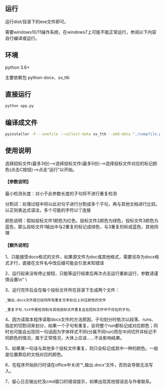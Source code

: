 ## 运行
运行dist/目录下的exe文件即可。



需要windows10/11操作系统，在windows7上可能不能正常运行，参阅以下内容自行编译或运行。


## 环境
python 3.6+

主要依赖包 python-docx、sv_ttk

## 直接运行
```bash
python app.py
```

## 编译成文件
```bash
pyinstaller -F --onefile --collect-data sv_ttk --add-data "./compfile.py;compfile.py" app.py
```

## 使用说明
选择招标文件(最多3份)——>选择投标文件(最多5份)——>选择投标文件对应的标记颜色(点击C按钮)——>点击“运行”以开始。

#### 【参数说明】
最小检测长度：对小于此参数长度的子句将不进行重复检测

分割词：处理过程中将以此对句子进行分割成多个子句，再与其他文档进行比较。以正则表达式语法，多个可能的字符以'|'连接

颜色说明：假如投标文件1颜色为红色，投标文件2颜色为绿色，投标文件3颜色为蓝色，那么投标文件1输出中与2重复的标记成绿色，与3重复的标成蓝色，其他同理

#### 【额外说明】
1、只能接受docx格式的文件，如果源文件为doc或其他格式，需要另存为docx格式才行，直接在文件名中改后缀可能会引发未知错误

2、运行起来没有停止按钮，只能等运行结束后再次点击运行重新运行，参数请谨慎设置\n" \

3、运行完毕后会在每个投标文件所在目录下生成两个文件：

    _输出.docx文件是已经将所有重复文本标记上对应颜色的文件
    
    _重复子句.txt中是检测到与其他投标文件重复且在招标文件中不存在的子句。
    
4、因为读取本程序读取docx文件的方法原因，子句划分时依次以段落、runs、指定的切割词来划分，如果一个子句有重复，会将整个run都标记成对应颜色；同时也可能会出现同一句话因为字体样式不同(分属不同run)而在中间切开并标记不同颜色的情况，属于正常情况，大体上应该……不会影响结果。

5、如果某一句话与其他多个投标文件重复，则只会标记成其中一种的颜色。一般是位置靠后的文档对应的颜色。

6、在程序开始执行时请在office中关闭'*_输出.docx'文件，否则会导致无法写入。

7、留心日志输出栏及cmd窗口的错误提示，如果出现其他错误且与作者联系。
